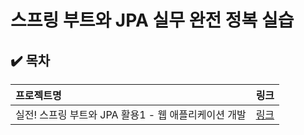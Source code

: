 # 스프링 부트와 JPA 실무 완전 정복 실습

## ✔️ 목차
프로젝트명 | 링크
:-- | :--:
실전! 스프링 부트와 JPA 활용1 - 웹 애플리케이션 개발 | [링크](https://github.com/Jihyun3478/JPA/tree/main/jpashop/src/main/java/jpabook/jpashop)
